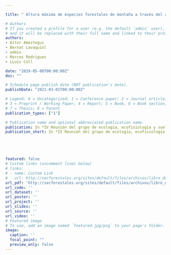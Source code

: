 ```yaml
---

title: " Altura máxima de especies forestales de montaña a través del análisis de datos LiDAR "

# Authors
# If you created a profile for a user (e.g. the default `admin` user), write the username (folder name) here 
# and it will be replaced with their full name and linked to their profile.
authors:
- Aitor Ameztegui
- Bernat Lavaquiol
- admin
- Marcos Rodrigues
- LLuís Coll

date: "2019-05-08T00:00:00Z"
doi: ""

# Schedule page publish date (NOT publication's date).
publishDate: "2021-03-01T00:00:00Z"

# Legend: 0 = Uncategorized; 1 = Conference paper; 2 = Journal article;
# 3 = Preprint / Working Paper; 4 = Report; 5 = Book; 6 = Book section;
# 7 = Thesis; 8 = Patent
publication_types: ["1"]

# Publication name and optional abbreviated publication name.
publication: In *IV Reunión del grupo de ecología, ecofisiología y suelos forestales de la Sociedad Española de Ciencias Forestales. *
publication_short: In *IV Reunión del grupo de ecología, ecofisiología y suelos forestales de la Sociedad Española de Ciencias Forestales. *





featured: false
# Custom links (uncomment lines below)
# links:
# - name: Custom Link
#   url: http://secforestales.org/sites/default/files/archivos/libro_de_resumenes_def.pdf
url_pdf: 'http://secforestales.org/sites/default/files/archivos/libro_de_resumenes_def.pdf'
url_code: ''
url_dataset: ''
url_poster: ''
url_project: ''
url_slides: ''
url_source: ''
url_video: ''
# Featured image
# To use, add an image named `featured.jpg/png` to your page's folder. 
image:
  caption: ''
  focal_point: ""
  preview_only: false
---
```

